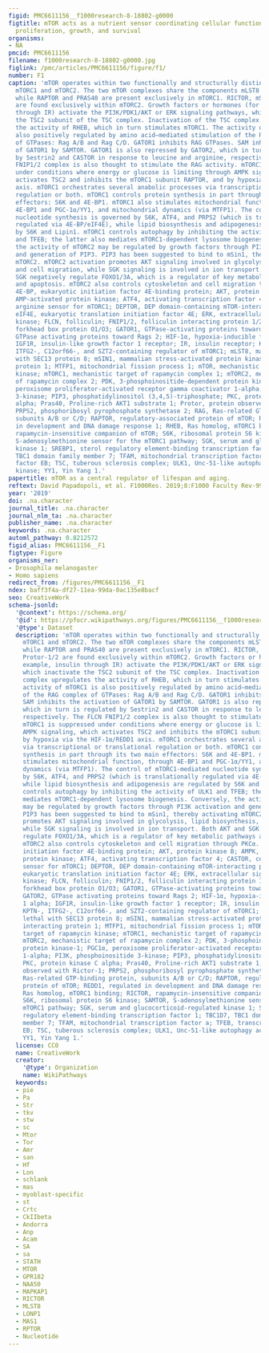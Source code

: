 ```yaml
---
figid: PMC6611156__f1000research-8-18802-g0000
figtitle: mTOR acts as a nutrient sensor coordinating cellular functions linked to
  proliferation, growth, and survival
organisms:
- NA
pmcid: PMC6611156
filename: f1000research-8-18802-g0000.jpg
figlink: /pmc/articles/PMC6611156/figure/f1/
number: F1
caption: 'mTOR operates within two functionally and structurally distinct complexes:
  mTORC1 and mTORC2. The two mTOR complexes share the components mLST8 and DEPTOR,
  while RAPTOR and PRAS40 are present exclusively in mTORC1. RICTOR, mSIN1, and Protor-1/2
  are found exclusively within mTORC2. Growth factors or hormones (for example, insulin
  through IR) activate the PI3K/PDK1/AKT or ERK signaling pathways, which inactivate
  the TSC2 subunit of the TSC complex. Inactivation of the TSC complex upregulates
  the activity of RHEB, which in turn stimulates mTORC1. The activity of mTORC1 is
  also positively regulated by amino acid–mediated stimulation of the RAG complex
  of GTPases: Rag A/B and Rag C/D. GATOR1 inhibits RAG GTPases. SAM inhibits the activation
  of GATOR1 by SAMTOR. GATOR1 is also repressed by GATOR2, which in turn is regulated
  by Sestrin2 and CASTOR in response to leucine and arginine, respectively. The FLCN
  FNIP1/2 complex is also thought to stimulate the RAG activity. mTORC1 is suppressed
  under conditions where energy or glucose is limiting through AMPK signaling, which
  activates TSC2 and inhibits the mTORC1 subunit RAPTOR, and by hypoxia via the HIF-1α/REDD1
  axis. mTORC1 orchestrates several anabolic processes via transcriptional or translational
  regulation or both. mTORC1 controls protein synthesis in part through its two main
  effectors: S6K and 4E-BP1. mTORC1 also stimulates mitochondrial function, through
  4E-BP1 and PGC-1α/YY1, and mitochondrial dynamics (via MTFP1). The control of mTORC1-mediated
  nucleotide synthesis is governed by S6K, ATF4, and PRPS2 (which is translationally
  regulated via 4E-BP/eIF4E), while lipid biosynthesis and adipogenesis are regulated
  by S6K and Lipin1. mTORC1 controls autophagy by inhibiting the activity of ULK1
  and TFEB; the latter also mediates mTORC1-dependent lysosome biogenesis. Conversely,
  the activity of mTORC2 may be regulated by growth factors through PI3K activation
  and generation of PIP3. PIP3 has been suggested to bind to mSin1, thereby activating
  mTORC2. mTORC2 activation promotes AKT signaling involved in glycolysis, lipid biosynthesis,
  and cell migration, while SGK signaling is involved in ion transport. Both AKT and
  SGK negatively regulate FOXO1/3A, which is a regulator of key metabolic pathways
  and apoptosis. mTORC2 also controls cytoskeleton and cell migration through PKCα.
  4E-BP, eukaryotic initiation factor 4E-binding protein; AKT, protein kinase B; AMPK,
  AMP-activated protein kinase; ATF4, activating transcription factor 4; CASTOR, cellular
  arginine sensor for mTORC1; DEPTOR, DEP domain-containing mTOR-interacting protein;
  eIF4E, eukaryotic translation initiation factor 4E; ERK, extracellular signal-regulated
  kinase; FLCN, folliculin; FNIP1/2, folliculin interacting protein 1/2; FOXO1/3,
  forkhead box protein O1/O3; GATOR1, GTPase-activating proteins toward Rags 1; GATOR2,
  GTPase activating proteins toward Rags 2; HIF-1α, hypoxia-inducible factor 1 alpha;
  IGF1R, insulin-like growth factor 1 receptor; IR, insulin receptor; KICSTOR, KPTN-,
  ITFG2-, C12orf66-, and SZT2-containing regulator of mTORC1; mLST8, mammalian lethal
  with SEC13 protein 8; mSIN1, mammalian stress-activated protein kinase interacting
  protein 1; MTFP1, mitochondrial fission process 1; mTOR, mechanistic target of rapamycin
  kinase; mTORC1, mechanistic target of rapamycin complex 1; mTORC2, mechanistic target
  of rapamycin complex 2; PDK, 3-phosphoinositide-dependent protein kinase-1; PGC1α,
  peroxisome proliferator-activated receptor gamma coactivator 1-alpha; PI3K, phosphoinositide
  3-kinase; PIP3, phosphatidylinositol (3,4,5)-triphosphate; PKC, protein kinase C
  alpha; Pras40, Proline-rich AKT1 substrate 1; Protor, protein observed with Rictor-1;
  PRPS2, phosphoribosyl pyrophosphate synthetase 2; RAG, Ras-related GTP-binding protein,
  subunits A/B or C/D; RAPTOR, regulatory-associated protein of mTOR; REDD1, regulated
  in development and DNA damage response 1; RHEB, Ras homolog, mTORC1 binding; RICTOR,
  rapamycin-insensitive companion of mTOR; S6K, ribosomal protein S6 kinase; SAMTOR,
  S-adenosylmethionine sensor for the mTORC1 pathway; SGK, serum and glucocorticoid-regulated
  kinase 1; SREBP1, sterol regulatory element-binding transcription factor 1; TBC1D7,
  TBC1 domain family member 7; TFAM, mitochondrial transcription factor a; TFEB, transcription
  factor EB; TSC, tuberous sclerosis complex; ULK1, Unc-51-like autophagy activating
  kinase; YY1, Yin Yang 1.'
papertitle: mTOR as a central regulator of lifespan and aging.
reftext: David Papadopoli, et al. F1000Res. 2019;8:F1000 Faculty Rev-998.
year: '2019'
doi: .na.character
journal_title: .na.character
journal_nlm_ta: .na.character
publisher_name: .na.character
keywords: .na.character
automl_pathway: 0.8212572
figid_alias: PMC6611156__F1
figtype: Figure
organisms_ner:
- Drosophila melanogaster
- Homo sapiens
redirect_from: /figures/PMC6611156__F1
ndex: baff3f4a-df27-11ea-99da-0ac135e8bacf
seo: CreativeWork
schema-jsonld:
  '@context': https://schema.org/
  '@id': https://pfocr.wikipathways.org/figures/PMC6611156__f1000research-8-18802-g0000.html
  '@type': Dataset
  description: 'mTOR operates within two functionally and structurally distinct complexes:
    mTORC1 and mTORC2. The two mTOR complexes share the components mLST8 and DEPTOR,
    while RAPTOR and PRAS40 are present exclusively in mTORC1. RICTOR, mSIN1, and
    Protor-1/2 are found exclusively within mTORC2. Growth factors or hormones (for
    example, insulin through IR) activate the PI3K/PDK1/AKT or ERK signaling pathways,
    which inactivate the TSC2 subunit of the TSC complex. Inactivation of the TSC
    complex upregulates the activity of RHEB, which in turn stimulates mTORC1. The
    activity of mTORC1 is also positively regulated by amino acid–mediated stimulation
    of the RAG complex of GTPases: Rag A/B and Rag C/D. GATOR1 inhibits RAG GTPases.
    SAM inhibits the activation of GATOR1 by SAMTOR. GATOR1 is also repressed by GATOR2,
    which in turn is regulated by Sestrin2 and CASTOR in response to leucine and arginine,
    respectively. The FLCN FNIP1/2 complex is also thought to stimulate the RAG activity.
    mTORC1 is suppressed under conditions where energy or glucose is limiting through
    AMPK signaling, which activates TSC2 and inhibits the mTORC1 subunit RAPTOR, and
    by hypoxia via the HIF-1α/REDD1 axis. mTORC1 orchestrates several anabolic processes
    via transcriptional or translational regulation or both. mTORC1 controls protein
    synthesis in part through its two main effectors: S6K and 4E-BP1. mTORC1 also
    stimulates mitochondrial function, through 4E-BP1 and PGC-1α/YY1, and mitochondrial
    dynamics (via MTFP1). The control of mTORC1-mediated nucleotide synthesis is governed
    by S6K, ATF4, and PRPS2 (which is translationally regulated via 4E-BP/eIF4E),
    while lipid biosynthesis and adipogenesis are regulated by S6K and Lipin1. mTORC1
    controls autophagy by inhibiting the activity of ULK1 and TFEB; the latter also
    mediates mTORC1-dependent lysosome biogenesis. Conversely, the activity of mTORC2
    may be regulated by growth factors through PI3K activation and generation of PIP3.
    PIP3 has been suggested to bind to mSin1, thereby activating mTORC2. mTORC2 activation
    promotes AKT signaling involved in glycolysis, lipid biosynthesis, and cell migration,
    while SGK signaling is involved in ion transport. Both AKT and SGK negatively
    regulate FOXO1/3A, which is a regulator of key metabolic pathways and apoptosis.
    mTORC2 also controls cytoskeleton and cell migration through PKCα. 4E-BP, eukaryotic
    initiation factor 4E-binding protein; AKT, protein kinase B; AMPK, AMP-activated
    protein kinase; ATF4, activating transcription factor 4; CASTOR, cellular arginine
    sensor for mTORC1; DEPTOR, DEP domain-containing mTOR-interacting protein; eIF4E,
    eukaryotic translation initiation factor 4E; ERK, extracellular signal-regulated
    kinase; FLCN, folliculin; FNIP1/2, folliculin interacting protein 1/2; FOXO1/3,
    forkhead box protein O1/O3; GATOR1, GTPase-activating proteins toward Rags 1;
    GATOR2, GTPase activating proteins toward Rags 2; HIF-1α, hypoxia-inducible factor
    1 alpha; IGF1R, insulin-like growth factor 1 receptor; IR, insulin receptor; KICSTOR,
    KPTN-, ITFG2-, C12orf66-, and SZT2-containing regulator of mTORC1; mLST8, mammalian
    lethal with SEC13 protein 8; mSIN1, mammalian stress-activated protein kinase
    interacting protein 1; MTFP1, mitochondrial fission process 1; mTOR, mechanistic
    target of rapamycin kinase; mTORC1, mechanistic target of rapamycin complex 1;
    mTORC2, mechanistic target of rapamycin complex 2; PDK, 3-phosphoinositide-dependent
    protein kinase-1; PGC1α, peroxisome proliferator-activated receptor gamma coactivator
    1-alpha; PI3K, phosphoinositide 3-kinase; PIP3, phosphatidylinositol (3,4,5)-triphosphate;
    PKC, protein kinase C alpha; Pras40, Proline-rich AKT1 substrate 1; Protor, protein
    observed with Rictor-1; PRPS2, phosphoribosyl pyrophosphate synthetase 2; RAG,
    Ras-related GTP-binding protein, subunits A/B or C/D; RAPTOR, regulatory-associated
    protein of mTOR; REDD1, regulated in development and DNA damage response 1; RHEB,
    Ras homolog, mTORC1 binding; RICTOR, rapamycin-insensitive companion of mTOR;
    S6K, ribosomal protein S6 kinase; SAMTOR, S-adenosylmethionine sensor for the
    mTORC1 pathway; SGK, serum and glucocorticoid-regulated kinase 1; SREBP1, sterol
    regulatory element-binding transcription factor 1; TBC1D7, TBC1 domain family
    member 7; TFAM, mitochondrial transcription factor a; TFEB, transcription factor
    EB; TSC, tuberous sclerosis complex; ULK1, Unc-51-like autophagy activating kinase;
    YY1, Yin Yang 1.'
  license: CC0
  name: CreativeWork
  creator:
    '@type': Organization
    name: WikiPathways
  keywords:
  - pie
  - Pa
  - Str
  - tkv
  - stw
  - sc
  - Mtor
  - Tor
  - Amr
  - san
  - Hf
  - Lon
  - schlank
  - mas
  - myoblast-specific
  - st
  - Crtc
  - CkIIbeta
  - Andorra
  - Anp
  - Acam
  - SA
  - sa
  - STATH
  - MTOR
  - GPR182
  - NAA50
  - MAPKAP1
  - RICTOR
  - MLST8
  - LONP1
  - MAS1
  - RPTOR
  - Nucleotide
---
```

